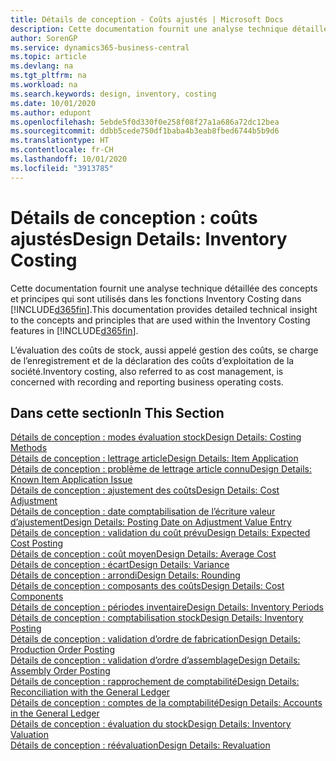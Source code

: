 ```yaml
---
title: Détails de conception - Coûts ajustés | Microsoft Docs
description: Cette documentation fournit une analyse technique détaillée des concepts et principes qui sont utilisés dans les fonctions Inventory Costing dans Business Central.
author: SorenGP
ms.service: dynamics365-business-central
ms.topic: article
ms.devlang: na
ms.tgt_pltfrm: na
ms.workload: na
ms.search.keywords: design, inventory, costing
ms.date: 10/01/2020
ms.author: edupont
ms.openlocfilehash: 5ebde5f0d330f0e258f08f27a1a686a72dc12bea
ms.sourcegitcommit: ddbb5cede750df1baba4b3eab8fbed6744b5b9d6
ms.translationtype: HT
ms.contentlocale: fr-CH
ms.lasthandoff: 10/01/2020
ms.locfileid: "3913785"
---
```

# <a name="design-details-inventory-costing"></a><span data-ttu-id="efec2-103">Détails de conception : coûts ajustés</span><span class="sxs-lookup"><span data-stu-id="efec2-103">Design Details: Inventory Costing</span></span>
<span data-ttu-id="efec2-104">Cette documentation fournit une analyse technique détaillée des concepts et principes qui sont utilisés dans les fonctions Inventory Costing dans [!INCLUDE[d365fin](includes/d365fin_md.md)].</span><span class="sxs-lookup"><span data-stu-id="efec2-104">This documentation provides detailed technical insight to the concepts and principles that are used within the Inventory Costing features in [!INCLUDE[d365fin](includes/d365fin_md.md)].</span></span>  

<span data-ttu-id="efec2-105">L’évaluation des coûts de stock, aussi appelé gestion des coûts, se charge de l’enregistrement et de la déclaration des coûts d’exploitation de la société.</span><span class="sxs-lookup"><span data-stu-id="efec2-105">Inventory costing, also referred to as cost management, is concerned with recording and reporting business operating costs.</span></span>  

## <a name="in-this-section"></a><span data-ttu-id="efec2-106">Dans cette section</span><span class="sxs-lookup"><span data-stu-id="efec2-106">In This Section</span></span>  
[<span data-ttu-id="efec2-107">Détails de conception : modes évaluation stock</span><span class="sxs-lookup"><span data-stu-id="efec2-107">Design Details: Costing Methods</span></span>](design-details-costing-methods.md)  
[<span data-ttu-id="efec2-108">Détails de conception : lettrage article</span><span class="sxs-lookup"><span data-stu-id="efec2-108">Design Details: Item Application</span></span>](design-details-item-application.md)  
[<span data-ttu-id="efec2-109">Détails de conception : problème de lettrage article connu</span><span class="sxs-lookup"><span data-stu-id="efec2-109">Design Details: Known Item Application Issue</span></span>](design-details-inventory-zero-level-open-item-ledger-entries.md)  
[<span data-ttu-id="efec2-110">Détails de conception : ajustement des coûts</span><span class="sxs-lookup"><span data-stu-id="efec2-110">Design Details: Cost Adjustment</span></span>](design-details-cost-adjustment.md)  
[<span data-ttu-id="efec2-111">Détails de conception : date comptabilisation de l’écriture valeur d’ajustement</span><span class="sxs-lookup"><span data-stu-id="efec2-111">Design Details: Posting Date on Adjustment Value Entry</span></span>](design-details-inventory-adjustment-value-entry-posting-date.md)  
[<span data-ttu-id="efec2-112">Détails de conception : validation du coût prévu</span><span class="sxs-lookup"><span data-stu-id="efec2-112">Design Details: Expected Cost Posting</span></span>](design-details-expected-cost-posting.md)  
[<span data-ttu-id="efec2-113">Détails de conception : coût moyen</span><span class="sxs-lookup"><span data-stu-id="efec2-113">Design Details: Average Cost</span></span>](design-details-average-cost.md)  
[<span data-ttu-id="efec2-114">Détails de conception : écart</span><span class="sxs-lookup"><span data-stu-id="efec2-114">Design Details: Variance</span></span>](design-details-variance.md)  
[<span data-ttu-id="efec2-115">Détails de conception : arrondi</span><span class="sxs-lookup"><span data-stu-id="efec2-115">Design Details: Rounding</span></span>](design-details-rounding.md)  
[<span data-ttu-id="efec2-116">Détails de conception : composants des coûts</span><span class="sxs-lookup"><span data-stu-id="efec2-116">Design Details: Cost Components</span></span>](design-details-cost-components.md)  
[<span data-ttu-id="efec2-117">Détails de conception : périodes inventaire</span><span class="sxs-lookup"><span data-stu-id="efec2-117">Design Details: Inventory Periods</span></span>](design-details-inventory-periods.md)  
[<span data-ttu-id="efec2-118">Détails de conception : comptabilisation stock</span><span class="sxs-lookup"><span data-stu-id="efec2-118">Design Details: Inventory Posting</span></span>](design-details-inventory-posting.md)  
[<span data-ttu-id="efec2-119">Détails de conception : validation d’ordre de fabrication</span><span class="sxs-lookup"><span data-stu-id="efec2-119">Design Details: Production Order Posting</span></span>](design-details-production-order-posting.md)  
[<span data-ttu-id="efec2-120">Détails de conception : validation d’ordre d’assemblage</span><span class="sxs-lookup"><span data-stu-id="efec2-120">Design Details: Assembly Order Posting</span></span>](design-details-assembly-order-posting.md)  
[<span data-ttu-id="efec2-121">Détails de conception : rapprochement de comptabilité</span><span class="sxs-lookup"><span data-stu-id="efec2-121">Design Details: Reconciliation with the General Ledger</span></span>](design-details-reconciliation-with-the-general-ledger.md)  
[<span data-ttu-id="efec2-122">Détails de conception : comptes de la comptabilité</span><span class="sxs-lookup"><span data-stu-id="efec2-122">Design Details: Accounts in the General Ledger</span></span>](design-details-accounts-in-the-general-ledger.md)  
[<span data-ttu-id="efec2-123">Détails de conception : évaluation du stock</span><span class="sxs-lookup"><span data-stu-id="efec2-123">Design Details: Inventory Valuation</span></span>](design-details-inventory-valuation.md)  
[<span data-ttu-id="efec2-124">Détails de conception : réévaluation</span><span class="sxs-lookup"><span data-stu-id="efec2-124">Design Details: Revaluation</span></span>](design-details-revaluation.md)
